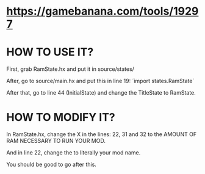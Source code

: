 # https://gamebanana.com/tools/19297

# HOW TO USE IT?

First, grab RamState.hx and put it in source/states/

After, go to source/main.hx and put this in line 19:
´import states.RamState´

After that, go to line 44 (InitialState) and change the TitleState to RamState.

# HOW TO MODIFY IT?

In RamState.hx, change the X in the lines: 22, 31 and 32 to the AMOUNT OF RAM NECESSARY TO RUN YOUR MOD.

And in line 22, change the <yourmodname> to literally your mod name.

You should be good to go after this.
